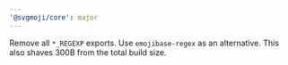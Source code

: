 ```yaml
---
'@svgmoji/core': major
---
```


Remove all `*_REGEXP` exports. Use `emojibase-regex` as an alternative. This also shaves 300B from the total build size.
